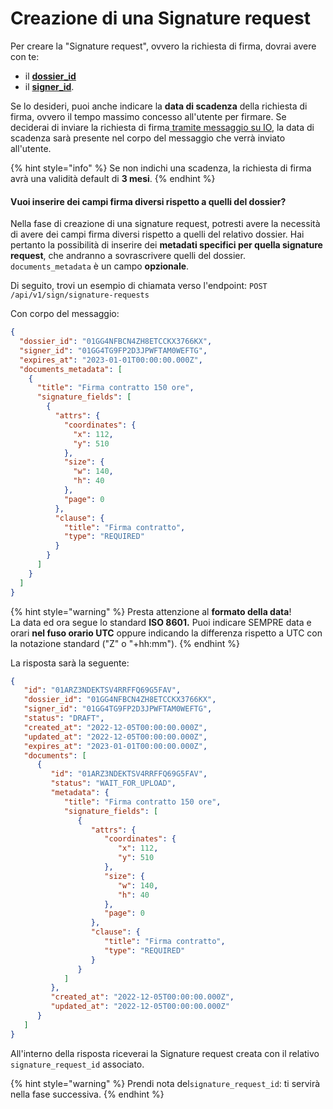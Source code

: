 # Creazione di una Signature request

Per creare la "Signature request", ovvero la richiesta di firma, dovrai avere con te:

* il [**dossier\_id**](../creare-il-dossier.md)
* il [**signer\_id**](recupero-id-del-cittadino.md).

Se lo desideri, puoi anche indicare la **data di scadenza** della richiesta di firma, ovvero il tempo massimo concesso all'utente per firmare. Se deciderai di inviare la richiesta di firma[ tramite messaggio su IO](invio-della-richiesta-di-firma/tramite-messaggio-su-io.md), la data di scadenza sarà presente nel corpo del messaggio che verrà inviato all'utente.&#x20;

{% hint style="info" %}
Se non indichi una scadenza, la richiesta di firma avrà una validità default di **3 mesi**.
{% endhint %}

#### Vuoi inserire dei campi firma diversi rispetto a quelli del dossier?

Nella fase di creazione di una signature request, potresti avere la necessità di avere dei campi firma diversi rispetto a quelli del relativo dossier. Hai pertanto la possibilità di inserire dei **metadati specifici per quella signature request**, che andranno a sovrascrivere quelli del dossier. `documents_metadata` è un campo **opzionale**.

Di seguito, trovi un esempio di chiamata verso l'endpoint: `POST /api/v1/sign/signature-requests`

Con corpo del messaggio:&#x20;

```json
{
  "dossier_id": "01GG4NFBCN4ZH8ETCCKX3766KX",
  "signer_id": "01GG4TG9FP2D3JPWFTAM0WEFTG",
  "expires_at": "2023-01-01T00:00:00.000Z",
  "documents_metadata": [
    {
      "title": "Firma contratto 150 ore",
      "signature_fields": [
        {
          "attrs": {
            "coordinates": {
              "x": 112,
              "y": 510
            },
            "size": {
              "w": 140,
              "h": 40
            },
            "page": 0
          },
          "clause": {
            "title": "Firma contratto",
            "type": "REQUIRED"
          }
        }
      ]
    }
  ]
}
```

{% hint style="warning" %}
Presta attenzione al **formato della data**!\
La data ed ora segue lo standard **ISO 8601.** Puoi indicare SEMPRE data e orari **nel fuso orario UTC** oppure indicando la differenza rispetto a UTC con la notazione standard ("Z" o "+hh:mm").
{% endhint %}

La risposta sarà la seguente:

```json
{
   "id": "01ARZ3NDEKTSV4RRFFQ69G5FAV",
   "dossier_id": "01GG4NFBCN4ZH8ETCCKX3766KX",
   "signer_id": "01GG4TG9FP2D3JPWFTAM0WEFTG",
   "status": "DRAFT",
   "created_at": "2022-12-05T00:00:00.000Z",
   "updated_at": "2022-12-05T00:00:00.000Z",
   "expires_at": "2023-01-01T00:00:00.000Z",
   "documents": [
      {
         "id": "01ARZ3NDEKTSV4RRFFQ69G5FAV",
         "status": "WAIT_FOR_UPLOAD",
         "metadata": {
            "title": "Firma contratto 150 ore",
            "signature_fields": [
               {
                  "attrs": {
                     "coordinates": {
                        "x": 112,
                        "y": 510
                     },
                     "size": {
                        "w": 140,
                        "h": 40
                     },
                     "page": 0
                  },
                  "clause": {
                     "title": "Firma contratto",
                     "type": "REQUIRED"
                  }
               }
            ]
         },
         "created_at": "2022-12-05T00:00:00.000Z",
         "updated_at": "2022-12-05T00:00:00.000Z"
      }
   ]
}
```

All'interno della risposta riceverai la Signature request creata con il relativo `signature_request_id` associato.

{% hint style="warning" %}
Prendi nota del`signature_request_id`: ti servirà nella fase successiva.
{% endhint %}
